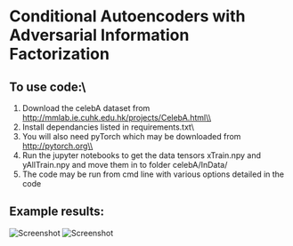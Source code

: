 # Conditional Autoencoders with Adversarial Information Factorization

## To use code:\\
1. Download the celebA dataset from http://mmlab.ie.cuhk.edu.hk/projects/CelebA.html\\
2. Install dependancies listed in requirements.txt\\
3. You will also need pyTorch which may be downloaded from http://pytorch.org\\
4. Run the jupyter notebooks to get the data tensors xTrain.npy and yAllTrain.npy and move them in to folder celebA/InData/
5. The code may be run from cmd line with various options detailed in the code


## Example results:

![Screenshot](Experiments/rec0.png)
![Screenshot](Experiments/rec1.png)